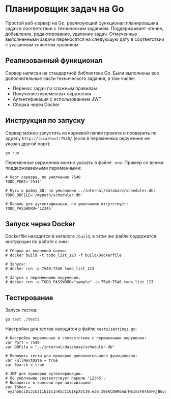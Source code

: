 # Планировщик задач на Go
Простой веб-сервер на Go, реализующий функционал планировщика задач в соответствии с техническим заданием. Поддержаивает чтение, добавление, редактирование, удаление задач. Отмеченные выполненными задачи переносятся на следующую дату в соответствии с указанным клиентом правилом.

## Реализованный функционал
Сервер написан на стандартной библиотеке Go. Были выполнены все дополнительные части технического задания, в том числе:

* Перенос задач по сложным правилам
* Получение переменных окружения
* Аутентификация с использованием JWT
* Сборка через Docker

## Инструкция по запуску
Сервер можно запустить из корневой папки проекта и проверить по адресу ```http://localhost:7540/``` (если в переменных окружения не указан другой порт):

```
go run .
```

Переменные окружения можно указать в файле ```.env```. Пример со всеми поддерживаемыми переменными:

```
# Порт сервера, по умолчанию 7540
TODO_PORT='7541'

# Путь к файлу БД, по умолчанию ../internal/database/scheduler.db:
TODO_DBFILE='/mypath/scheduler.db'

# Пароль для аутентификации, по умолчанию отсутствует:
TODO_PASSWORD='12345'
```

## Запуск через Docker
Dockerfile находится в каталоге ```/build```, в этом же файле содержатся инструкции по работе с ним:

```
# Сборка из корневой папки:
# docker build -t todo_list_123 -f build/Dockerfile .

# Запуск:
# docker run -p 7540:7540 todo_list_123

# Запуск с переменными окружения:
# docker run -e TODO_PASSWORD="sample" -p 7540:7540 todo_list_123 
```

## Тестирование
Запуск тестов:

```
go test ./tests
```

Настройки для тестов находятся в файле ```tests/settings.go```:

```
# Настройка переменных в соответствии с переменными окружения:
var Port = 7540
var DBFile = "../internal/database/scheduler.db"

# Включить тесты для проверки дополнительного функционала:
var FullNextDate = true
var Search = true

# JWT для проверки аутентификации. 
# По умолчанию соответствует паролю '12345'. 
# Выводится в консоли при авторизации:
var Token = `eyJhbGciOiJIUzI1NiIsInR5cCI6IkpXVCJ9.e30.396KCDWMomWrMEImsF84AmFRjBEvSvnyLh3ZA_mB_Wg`
```
